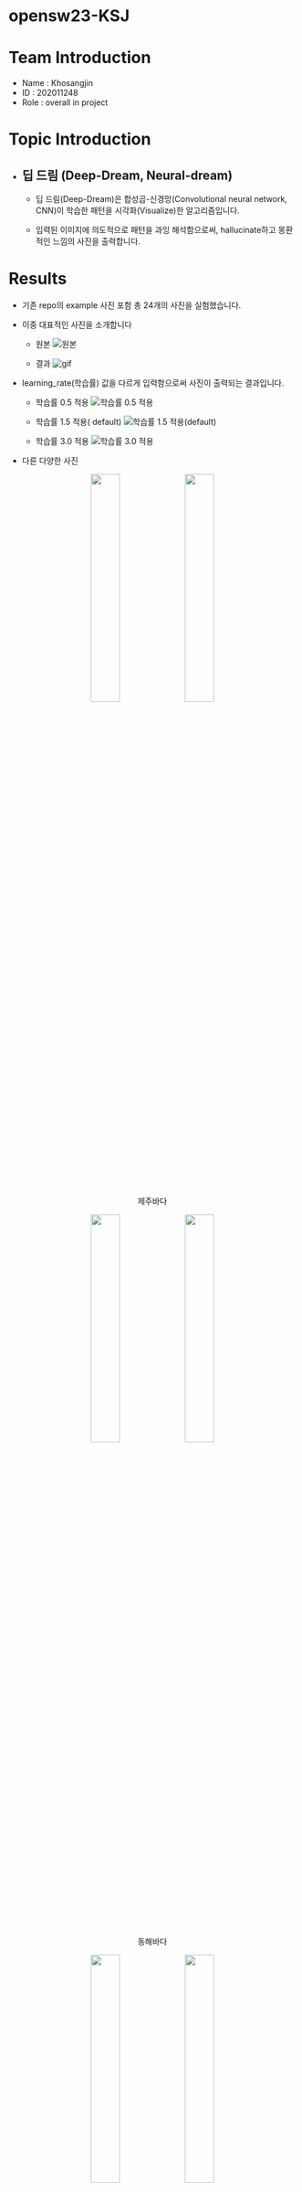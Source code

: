 
# opensw23-KSJ

# Team Introduction
* Name : Khosangjin 
* ID :  202011248
* Role : overall in project

# Topic Introduction

* ## 딥 드림 (Deep-Dream, Neural-dream)
	* 딥 드림(Deep-Dream)은 합성곱-신경망(Convolutional neural network, CNN)이 학습한 패턴을 시각화(Visualize)한 알고리즘입니다.
	
	* 입력된 이미지에 의도적으로 패턴을 과잉 해석함으로써, hallucinate하고 몽환적인 느낌의 사진을 출력합니다.

# Results
  
* 기존 repo의 example 사진 포함 총 24개의 사진을 실험했습니다.
* 이중 대표적인 사진을 소개합니다
  
	* 원본
![원본](https://i.esdrop.com/d/f/XDglyqtPeL/4kJdlMe3t1.jpg "원본")

	* 결과
![gif](https://i.esdrop.com/d/f/XDglyqtPeL/v3fOmRy4sG.gif "gif")

* learning_rate(학습률) 값을 다르게 입력함으로써 사진이 출력되는 결과입니다.
	
	* 학습률 0.5 적용
![학습률 0.5 적용](https://i.esdrop.com/d/f/XDglyqtPeL/Sz5ZQtKTDl.png "학습률 0.5 적용")
	
	* 학습률 1.5 적용( default)
![학습률 1.5 적용(default)](https://i.esdrop.com/d/f/XDglyqtPeL/qheN0WnrGC.png "학습률 1.5 적용")

	* 학습률 3.0 적용
![학습률 3.0 적용](https://i.esdrop.com/d/f/XDglyqtPeL/B6WHYGEB7V.png "학습률 3.0 적용")

* 다른 다양한 사진
<p align="center">	
	<img src="https://i.esdrop.com/d/f/XDglyqtPeL/6pvp7CzRP2.png" align="center" width="32%">
	<img src="https://i.esdrop.com/d/f/XDglyqtPeL/B9LUi8909F.png" align="center" width="32%">
	<figcaption align="center">제주바다</figcaption>
</p>

<p align="center">	
	<img src="https://i.esdrop.com/d/f/XDglyqtPeL/hOEDD52ozN.png" align="center" width="32%">
	<img src="https://i.esdrop.com/d/f/XDglyqtPeL/4nhlHislvY.png" align="center" width="32%">
	<figcaption align="center">동해바다</figcaption>
</p>

<p align="center">	
	<img src="https://i.esdrop.com/d/f/XDglyqtPeL/HRFS5rSwkB.png" align="center" width="32%">
	<img src="https://i.esdrop.com/d/f/XDglyqtPeL/NHRxtUNKX8.png" align="center" width="32%">
	<figcaption align="center">한라산</figcaption>
</p>

<p align="center">	
	<img src="https://i.esdrop.com/d/f/XDglyqtPeL/WJyCV1ibbU.png" align="center" width="32%">
	<img src="https://i.esdrop.com/d/f/XDglyqtPeL/ts7kNnYYJk.png" align="center" width="32%">
	<figcaption align="center">임진강</figcaption>
</p>

<p align="center">	
	<img src="https://i.esdrop.com/d/f/XDglyqtPeL/yvA5GYKkvt.png" align="center" width="32%">
	<img src="https://i.esdrop.com/d/f/XDglyqtPeL/aUYohcnzo0.png" align="center" width="32%">
	<figcaption align="center">HCTR</figcaption>
</p>

# Analysis/Visualization

* 여러 이미지를 deep-dream 함으로써 얻어진 결과물을 분석한 내용.

* ## 단색 이미지
<p align="center">	
	<img src="https://i.esdrop.com/d/f/XDglyqtPeL/GtPCwHwNEo.png" align="center" width="90%">
	<figcaption align="center">원본 이미지</figcaption>
</p>


<p align="center">
	<img src="https://i.esdrop.com/d/f/XDglyqtPeL/6HCTcX7ijP.png" align="center" width="90%">
	<figcaption align="center">1회 반복</figcaption>
</p>
	
	
<p align="center">
	<img src="https://i.esdrop.com/d/f/XDglyqtPeL/NRtkouq7H4.png" align="center" width="90%">
	<figcaption align="center">10회 반복</figcaption>
</p>

* 단색 이미지임에도 불구하고, 출력된 이미지에서 구불구불한 문양과 일부 부분에서는 동물과 탑 모양의 패턴을 찾을 수 있음.
* 패턴이 발생한 이유는 inception 모델의 layers로 얻어진 손실(loss)과 원본 이미지로 deep-dream 하는 과정 中, 손상된 이미지에서 과장해석되는 패턴으로 분석됨.
* 이러한 패턴이 부분적으로 생기는 이유는 이미지를 처음 해석할 때 임의의 위치에서 시작하기 때문이라고 추측함. 실제로 동일한 사진을 여러번 deep-dream을 시키면 다른 위치에서 유사한 패턴이 생기는 것에서 유추함.

* ## 패턴 이미지

* 이미 일정한 패턴이 존재하는 이미지를 준비.

<p align="center">
  <img src="https://i.esdrop.com/d/f/XDglyqtPeL/Bn8EZmGVxc.jpg" align="center" width="32%">
  <img src="https://i.esdrop.com/d/f/XDglyqtPeL/mkwz2CUOET.png" align="center" width="32%">
  <img src="https://i.esdrop.com/d/f/XDglyqtPeL/S9GmRqjtts.png" align="center" width="32%">
  <figcaption align="center">원본 이미지 / 1회 반복 / 10회 반복</figcaption>
</p>

* 이음새마다 기둥 모양의 패턴이 반복적으로 등장, 벽돌 부분에서는 동물, 하단부분에서는 vihicle 모양 지속적으로 등장함.
* 비슷한 모양이 반복적으로 등장하는 부분은 원본 이미지의 영향이 있음.
* 10회 반복한 이미지 속에서 자그만하게 동물의 모양이 관측된다는 점에서 반복 횟수를 더 늘리면 더 많은 패턴이 등장할 것을 예상함.

* ## 불규칙 이미지

* 패턴이 거의 존재하지 않는, 대부분 일상적인 이미지

<p align="center">
  <img src="https://i.esdrop.com/d/f/XDglyqtPeL/qMTV1TZH7z.jpg" align="center" width="32%">
  <img src="https://i.esdrop.com/d/f/XDglyqtPeL/4Ozqm0AEOH.png" align="center" width="32%">
  <img src="https://i.esdrop.com/d/f/XDglyqtPeL/gqZyKbaxWf.png" align="center" width="32%">
  <figcaption align="center">원본 이미지 / 1회 반복 / 10회 반복</figcaption>
</p>

* 같은 것끼리 구역을 나눠서 비슷한 패턴이 등장함.
* 단색의 하늘에서는 비슷한 모양의 패턴이 불규칙적인 위치에서 등장함.
* 건물 구역은 원본의 건물의 모양이 유지됨을 확인. 다만 더 과장되게 표현됨.
* 가게 구역은 vihicle 모양이 지속적으로 등장함.
* 타일 바닥은 기존의 불규칙적인 패턴의 영향으로 다양한 패턴이 종합적으로 등장함.
* 부분적으로 나눠서 보면 원본의 이미지로부터 많이 변형(손상)된 것처럼 보이지만, 전체적으로 보면 형태는 유지되고 있음.

* ## 종합
* 


# Installation

* ## 준비사항
	* [PyTorch](https://pytorch.org/) 다운로드
		*	**NVIDIA GPU** 사용을 권장합니다
	
	*  pre-training model  다운로드


		` python models/download_models.py -models all `
		

* ## 사용


	* 기본 
	
	
	 `python neural_dream.py -content_image <image_path/image.jpg> `


 	* Result에 사용된 코드
	
	
		`python neural_dream.py -content_image konkuk.jpg -image_size 1024 -output_image learninggif.png -create_gif -num_iterations 10 `
	
	
		`python neural_dream.py -content_image konkuk.jpg -learning_rate 0.5 -image_size 1024 -output_image learning5.png` 


		`python neural_dream.py -content_image konkuk.jpg -learning_rate 1.5 -image_size 1024 -output_image learning15.png` 


		`python neural_dream.py -content_image konkuk.jpg -learning_rate 3 -image_size 1024 -output_image learning30.png ` <br>


* ## 옵션 [[출처]](https://github.com/ProGamerGov/neural-dream#usage)


	**Options**:


-   `-image_size`: Maximum side length (in pixels) of the generated image. Default is 512.
-   `-gpu`: Zero-indexed ID of the GPU to use; for CPU mode set  `-gpu`  to  `c`.

**Optimization options**:

-   `-dream_weight`: How much to weight DeepDream. Default is  `1e3`.
-   `-tv_weight`: Weight of total-variation (TV) regularization; this helps to smooth the image. Default is set to  `0`  to disable total-variation (TV) regularization.
-   `-l2_weight`: Weight of latent state regularization. Default is set to  `0`  to disable latent state regularization.
-   `-num_iterations`: Default is  `10`.
-   `-init`: Method for generating the generated image; one of  `random`  or  `image`. Default is  `image`  which initializes with the content image;  `random`  uses random noise to initialize the input image.
-   `-jitter`: Apply jitter to image. Default is  `32`. Set to  `0`  to disable jitter.
-   `-layer_sigma`: Apply gaussian blur to image. Default is set to  `0`  to disable the gaussian blur layer.
-   `-optimizer`: The optimization algorithm to use; either  `lbfgs`  or  `adam`; default is  `adam`. Adam tends to perform the best for DeepDream. L-BFGS tends to give worse results and it uses more memory; when using L-BFGS you will probably need to play with other parameters to get good results, especially the learning rate.
-   `-learning_rate`: Learning rate to use with the ADAM and L-BFGS optimizers. Default is  `1.5`. On other DeepDream projects this parameter is commonly called 'step size'.
-   `-normalize_weights`: If this flag is present, dream weights will be divided by the number of channels for each layer. Idea from  [PytorchNeuralStyleTransfer](https://github.com/leongatys/PytorchNeuralStyleTransfer).
-   `-loss_mode`: The DeepDream loss mode;  `bce`,  `mse`,  `mean`,  `norm`, or  `l2`; default is  `l2`.

**Output options**:

-   `-output_image`: Name of the output image. Default is  `out.png`.
-   `-output_start_num`: The number to start output image names at. Default is set to  `1`.
-   `-leading_zeros`: The number of leading zeros to use for output image names. Default is set to  `0`  to disable leading zeros.
-   `-print_iter`: Print progress every  `print_iter`  iterations. Set to  `0`  to disable printing.
-   `-print_octave_iter`: Print octave progress every  `print_octave_iter`  iterations. Default is set to  `0`  to disable printing. If tiling is enabled, then octave progress will be printed every  `print_octave_iter`  octaves.
-   `-save_iter`: Save the image every  `save_iter`  iterations. Set to  `0`  to disable saving intermediate results.
-   `-save_octave_iter`: Save the image every  `save_octave_iter`  iterations. Default is set to  `0`  to disable saving intermediate results. If tiling is enabled, then octaves will be saved every  `save_octave_iter`  octaves.

**Layer options**:

-   `-dream_layers`: Comma-separated list of layer names to use for DeepDream reconstruction.

**Channel options:**

-   `-channels`: Comma-separated list of channels to use for DeepDream. If  `-channel_mode`  is set to a value other than  `all`  or  `ignore`, only the first value in the list will be used.
-   `-channel_mode`: The DeepDream channel selection mode;  `all`,  `strong`,  `avg`,  `weak`, or  `ignore`; default is  `all`. The  `strong`  option will select the strongest channels, while  `weak`  will do the same with the weakest channels. The  `avg`  option will select the most average channels instead of the strongest or weakest. The number of channels selected by  `strong`,  `avg`, or  `weak`  is based on the first value for the  `-channels`  parameter. The  `ignore`  option will omit any specified channels.
-   `-channel_capture`: How often to select channels based on activation strength; either  `once`  or  `octave_iter`; default is  `once`. The  `once`  option will select channels once at the start, while the  `octave_iter`  will select potentially new channels every octave iteration. This parameter only comes into play if  `-channel_mode`  is not set to  `all`  or  `ignore`.

**Octave options:**

-   `-num_octaves`: Number of octaves per iteration. Default is  `4`.
-   `-octave_scale`: Value for resizing the image by. Default is  `0.6`.
-   `-octave_iter`: Number of iterations per octave. Default is  `50`. On other DeepDream projects this parameter is commonly called 'steps'.
-   `-octave_mode`: The octave size calculation mode;  `normal`,  `advanced`,  `manual_max`,  `manual_min`, or  `manual`. Default is  `normal`. If set to  `manual_max`  or  `manual_min`, then  `-octave_scale`  takes a comma separated list of image sizes for the largest or smallest image dimension for  `num_octaves`  minus 1 octaves. If set  `manual`  then  `-octave_scale`  takes a comma separated list of image size pairs for  `num_octaves`  minus 1 octaves, in the form of  `<Height>,<Width>`.

**Laplacian Pyramid options:**

-   `-lap_scale`: The number of layers in a layer's laplacian pyramid. Default is set to  `0`  to disable laplacian pyramids.
-   `-sigma`: The strength of gaussian blur to use in laplacian pyramids. Default is  `1`. By default, unless a second sigma value is provided with a comma to separate it from the first, the high gaussian layers will use sigma  `sigma`  *  `lap_scale`.

**Zoom options:**

-   `-zoom`: The amount to zoom in on the image.
-   `-zoom_mode`: Whether to read the zoom value as a percentage or pixel value; one of  `percentage`  or  `pixel`. Default is  `percentage`.

**FFT options:**

-   `-use_fft`: Whether to enable Fast Fourier transform (FFT) decorrelation.
-   `-fft_block`: The size of your FFT frequency filtering block. Default is  `25`.

**Tiling options:**

-   `-tile_size`: The desired tile size to use. Default is set to  `0`  to disable tiling.
-   `-overlap_percent`: The percentage of overlap to use for the tiles. Default is  `50`.
-   `-print_tile`: Print the current tile being processed every  `print_tile`  tiles without any other information. Default is set to  `0`  to disable printing.
-   `-print_tile_iter`: Print tile progress every  `print_tile_iter`  iterations. Default is set to  `0`  to disable printing.
-   `-image_capture_size`: The image size to use for the initial full image capture and optional  `-classify`  parameter. Default is set to  `512`. Set to  `0`  disable it and  `image_size`  is used instead.

**GIF options:**

-   `-create_gif`: Whether to create a GIF from the output images after all iterations have been completed.
-   `-frame_duration`: The duration for each GIF frame in milliseconds. Default is  `100`.

**Help options:**

-   `-print_layers`: Pass this flag to print the names of all usable layers for the selected model.
-   `-print_channels`: Pass this flag to print all the selected channels.

**Other options**:

-   `-original_colors`: If you set this to  `1`, then the output image will keep the colors of the content image.
-   `-model_file`: Path to the  `.pth`  file for the VGG Caffe model. Default is the original VGG-19 model; you can also try the original VGG-16 model.
-   `-model_type`: Whether the model was trained using Caffe, PyTorch, or Keras preprocessing;  `caffe`,  `pytorch`,  `keras`, or  `auto`; default is  `auto`.
-   `-model_mean`: A comma separated list of 3 numbers for the model's mean; default is  `auto`.
-   `-pooling`: The type of pooling layers to use for VGG and NIN models; one of  `max`  or  `avg`. Default is  `max`. VGG models seem to create better results with average pooling.
-   `-seed`: An integer value that you can specify for repeatable results. By default this value is random for each run.
-   `-multidevice_strategy`: A comma-separated list of layer indices at which to split the network when using multiple devices. See  [Multi-GPU scaling](https://github.com/ProGamerGov/neural-dream#multi-gpu-scaling)  for more details. Currently this feature only works for VGG and NIN models.
-   `-backend`:  `nn`,  `cudnn`,  `openmp`, or  `mkl`. Default is  `nn`.  `mkl`  requires Intel's MKL backend.
-   `-cudnn_autotune`: When using the cuDNN backend, pass this flag to use the built-in cuDNN autotuner to select the best convolution algorithms for your architecture. This will make the first iteration a bit slower and can take a bit more memory, but may significantly speed up the cuDNN backend.
-   `-clamp`: If this flag is enabled, every iteration will clamp the output image so that it is within the model's input range.
-   `-adjust_contrast`: A value between  `0`  and  `100.0`  for altering the image's contrast (ex:  `99.98`). Default is set to 0 to disable contrast adjustments.
-   `-label_file`: Path to the  `.txt`  category list file for classification and channel selection.
-   `-random_transforms`: Whether to use random transforms on the image; either  `none`,  `rotate`,  `flip`, or  `all`; default is  `none`.
-   `-classify`: Display what the model thinks an image contains. Integer for the number of choices ranked by how likely each is.


* ## 에러 발생
	* 해당 소스코드 실행 시, 발생했던 에러 해결을 기술


* ### case 1 : AssertionError: Torch not compiled with CUDA enabled
	* 해당 코드로 해결 가능
	* 소스 코드 자체가 3년 전 마지막으로 업데이트이기에 최신 버전이 아니어도 구동 가능
	
	
	`pip install torch==1.7.1+cu110 torchvision==0.8.2+cu110 torchaudio===0.7.2 -f https://download.pytorch.org/whl/torch_stable.html`
	
	
* ### case 2 : RuntimeError: Found no NVIDIA driver on your system. Please check that you have an NVIDIA GPU and installed a driver from http://www.nvidia.com/Download/index.aspx
	 * NVIDIA GPU 설치된 머신에서 실행 권장
	 * 본인은 노트북에서 실행이 안됨을 깨닫고, desktop에서 실행

# Presentation
